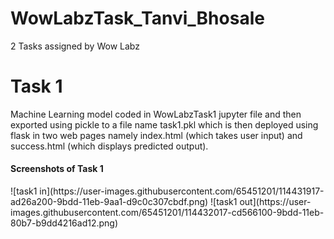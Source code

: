 # WowLabzTask_Tanvi_Bhosale
2 Tasks assigned by Wow Labz

<h1>Task 1</h1>
Machine Learning model coded in WowLabzTask1 jupyter file and then exported using pickle to a file name task1.pkl which is then deployed using flask in two web pages namely index.html (which takes user input) and success.html (which displays predicted output).
<h4>Screenshots of Task 1</h4>
![task1 in](https://user-images.githubusercontent.com/65451201/114431917-ad26a200-9bdd-11eb-9aa1-d9c0c307cbdf.png)
![task1 out](https://user-images.githubusercontent.com/65451201/114432017-cd566100-9bdd-11eb-80b7-b9dd4216ad12.png)
